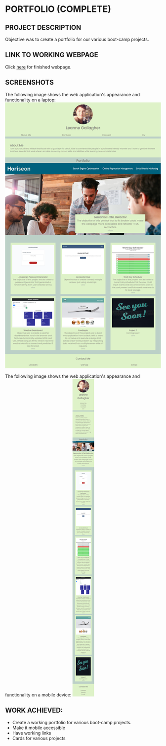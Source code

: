# PORTFOLIO (COMPLETE)

## PROJECT DESCRIPTION

Objective was to create a portfolio for our various boot-camp projects.

## LINK TO WORKING WEBPAGE

Click [here](https://lenny-g.github.io/portfolio/) for finished webpage.

## SCREENSHOTS

The following image shows the web application's appearance and functionality on a laptop:
![ScreenShot](./assets/images/fullscreen-screenshot.png)

The following image shows the web application's appearance and functionality on a mobile device:
![ScreenShot](./assets/images/mobile-screenshot.png)

## WORK ACHIEVED:

- Create a working portfolio for various boot-camp projects.
- Make it mobile accessible
- Have working links
- Cards for various projects

